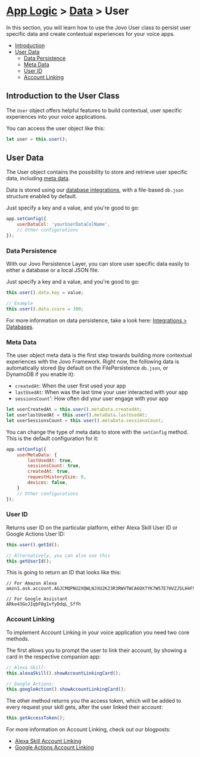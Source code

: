 # [App Logic](../) > [Data](./README.md) > User

In this section, you will learn how to use the Jovo User class to persist user specific data and create contextual experiences for your voice apps.

* [Introduction](#introduction-to-the-user-class)
* [User Data](#user-data)
  * [Data Persistence](#data-persistence)
  * [Meta Data](#meta-data)
  * [User ID](#user-id)
  * [Account Linking](#account-linking)


## Introduction to the User Class

The `User` object offers helpful features to build contextual, user specific experiences into your voice applications.

You can access the user object like this:

```javascript
let user = this.user();
```

## User Data

The User object contains the possibility to store and retrieve user specific data, including [meta data](#meta-data).

Data is stored using our [database integrations](https://github.com/jovotech/jovo-framework-nodejs/tree/master/docs/06_integrations/databases), with a file-based `db.json` structure enabled by default.

Just specify a key and a value, and you're good to go:

```javascript
app.setConfig({
    userDataCol: 'yourUserDataColName',
    // Other configurations
});
```


### Data Persistence

With our Jovo Persistence Layer, you can store user specific data easily to either a database or a local JSON file.

Just specify a key and a value, and you're good to go: 

```javascript
this.user().data.key = value;

// Example
this.user().data.score = 300;
```

For more information on data persistence, take a look here: [Integrations > Databases](https://github.com/jovotech/jovo-framework-nodejs/tree/master/docs/06_integrations/databases).


### Meta Data

The user object meta data is the first step towards building more contextual experiences with the Jovo Framework. Right now, the following data is automatically stored (by default on the FilePersistence `db.json`, or DynamoDB if you enable it):

* `createdAt`: When the user first used your app
* `lastUsedAt`: When was the last time your user interacted with your app
* `sessionsCount`': How often did your user engage with your app

```javascript
let userCreatedAt = this.user().metaData.createdAt; 
let userlastUsedAt = this.user().metaData.lastUsedAt; 
let userSessionsCount = this.user().metaData.sessionsCount;
```

You can change the type of meta data to store with the `setConfig` method. This is the default configuration for it:

```javascript
app.setConfig({
    userMetaData: {
        lastUsedAt: true,
        sessionsCount: true,
        createdAt: true,
        requestHistorySize: 0,
        devices: false,
    }
    // Other configurations
});

```

### User ID

Returns user ID on the particular platform, either Alexa Skill User ID or Google Actions User ID:

```javascript
this.user().getId();

// Alternatively, you can also use this
this.getUserId();
```

This is going to return an ID that looks like this:

```
// For Amazon Alexa
amzn1.ask.account.AGJCMQPNU2XQWLNJXU2K23R3RWVTWCA6OX7YK7W57E7HVZJSLH4F5U2JOLYELR4PSDSFGSDSD32YHMRG36CUUAY3G5QI5QFNDZ44V5RG6SBN3GUCNTRHAVT5DSDSD334e34I37N3MP2GDCHO7LL2JL2LVN6UFJ6Q2GEVVKL5HNHOWBBD7ZQDQYWNHYR2BPPWJPTBPBXPIPBVFXA

// For Google Assistant
ARke43GoJIqbF8g1vfyDdqL_Sffh
```

### Account Linking

To implement Account Linking in your voice application you need two core methods.

The first allows you to prompt the user to link their account, by showing a card in the respective companion app:
```javascript
// Alexa Skill:
this.alexaSkill().showAccountLinkingCard();

// Google Actions:
this.googleAction().showAccountLinkingCard();
```

The other method returns you the access token, which will be added to every request your skill gets, after the user linked their account:
```javascript
this.getAccessToken();
```

For more information on Account Linking, check out our blogposts:
* [Alexa Skill Account Linking](https://www.jovo.tech/blog/alexa-account-linking-auth0/)
* [Google Actions Account Linking](https://www.jovo.tech/blog/google-action-account-linking-auth0/)